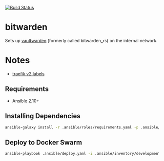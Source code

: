 [![Build Status](https://drone.kiwi-labs.net/api/badges/Diesel-Net/bitwarden/status.svg)](https://drone.kiwi-labs.net/Diesel-Net/bitwarden)

# bitwarden
Sets up [vaultwarden](https://github.com/dani-garcia/vaultwarden) (formerly called bitwarden_rs) on the internal network.

# Notes
- [traefik v2 labels](https://github.com/dani-garcia/bitwarden_rs/wiki/Proxy-examples#traefik-v1-labels-migrated-to-traefik-v2)

## Requirements
- Ansible 2.10+

## Installing Dependencies
```bash
ansible-galaxy install -r .ansible/roles/requirements.yaml -p .ansible/roles --force
```

## Deploy to Docker Swarm
```bash
ansible-playbook .ansible/deploy.yaml -i .ansible/inventory/development
```
